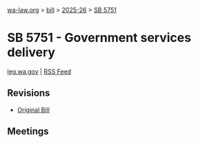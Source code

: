 [wa-law.org](/) > [bill](/bill/) > [2025-26](/bill/2025-26/) > [SB 5751](/bill/2025-26/sb/5751/)

# SB 5751 - Government services delivery
[leg.wa.gov](https://app.leg.wa.gov/billsummary?BillNumber=5751&Year=2025&Initiative=false) | [RSS Feed](./rss.xml)

## Revisions
* [Original Bill](1/)

## Meetings